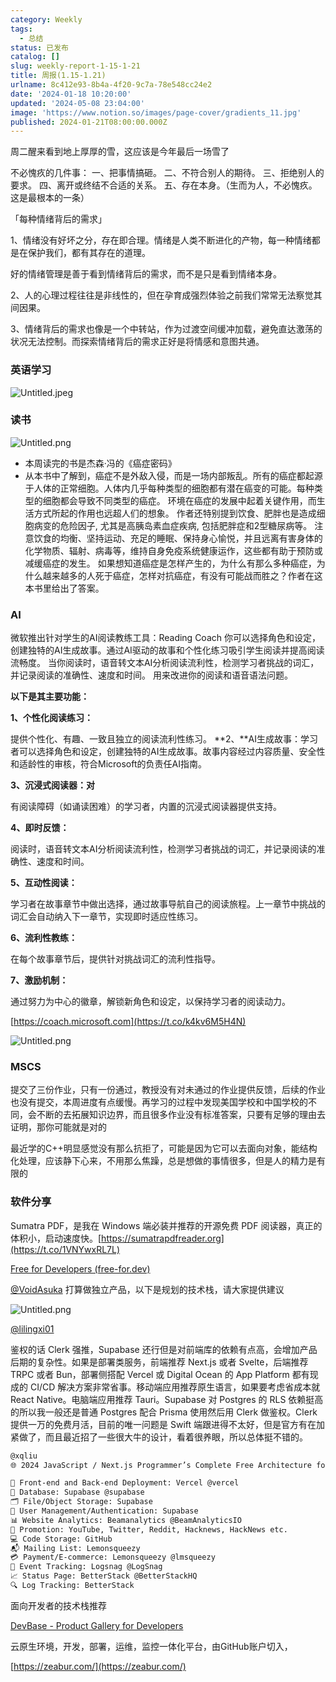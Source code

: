 ```yaml
---
category: Weekly
tags:
  - 总结
status: 已发布
catalog: []
slug: weekly-report-1-15-1-21
title: 周报(1.15-1.21)
urlname: 8c412e93-8b4a-4f20-9c7a-78e548cc24e2
date: '2024-01-18 10:20:00'
updated: '2024-05-08 23:04:00'
image: 'https://www.notion.so/images/page-cover/gradients_11.jpg'
published: 2024-01-21T08:00:00.000Z
---
```


周二醒来看到地上厚厚的雪，这应该是今年最后一场雪了


不必愧疚的几件事：
一、把事情搞砸。
二、不符合别人的期待。
三、拒绝别人的要求。
四、离开或终结不合适的关系。
五、存在本身。（生而为人，不必愧疚。这是最根本的一条）


「每种情绪背后的需求」


1、情绪没有好坏之分，存在即合理。情绪是人类不断进化的产物，每一种情绪都是在保护我们，都有其存在的道理。


好的情绪管理是善于看到情绪背后的需求，而不是只是看到情绪本身。


2、人的心理过程往往是非线性的，但在孕育成强烈体验之前我们常常无法察觉其间因果。


3、情绪背后的需求也像是一个中转站，作为过渡空间缓冲加载，避免直达激荡的状况无法控制。而探索情绪背后的需求正好是将情感和意图共通。


### 英语学习


![Untitled.jpeg](https://prod-files-secure.s3.us-west-2.amazonaws.com/5d24fe63-e567-4804-86f9-9fdc62e13082/faec46dc-9da5-4799-b905-c316418f1168/Untitled.jpeg?X-Amz-Algorithm=AWS4-HMAC-SHA256&X-Amz-Content-Sha256=UNSIGNED-PAYLOAD&X-Amz-Credential=ASIAZI2LB466TD7Q5X5P%2F20250416%2Fus-west-2%2Fs3%2Faws4_request&X-Amz-Date=20250416T213600Z&X-Amz-Expires=3600&X-Amz-Security-Token=IQoJb3JpZ2luX2VjEMX%2F%2F%2F%2F%2F%2F%2F%2F%2F%2FwEaCXVzLXdlc3QtMiJHMEUCIFieUe3djAfUQzw6%2FL6OuthoCgja%2B5doa72X%2BluLFuzkAiEA029PvZ2QU38vzyUiuMUobaArAVfZK5YS4IPewT7rDWgq%2FwMIThAAGgw2Mzc0MjMxODM4MDUiDMy17JfsTjdhXlFOkSrcA%2FTJIYRSGPMQqKoZKil9tP3k4KiPWfGn5vWO5NEUXPue2c6E8x14lNdQukTzdD1celFrNjC4WIWXjSUFW2T0sGAmYOsS6kMNflMZ4GryOhm8WUiYRH29sBEpulVn0CGr1H27H0kp9I40%2FmUoYycQVsDI8JuY%2FHMjaTvjipRxjIxhw24Z%2FmP3cyj8U9wicLje9n3%2FxLv3TbQIum8G70GgZTfmDi9yTFq%2BHB5jvusff25NW4MiSrCI9lhJcS1KdV2qdjE3SHxg2kGLrfc8gqyIf3HmneDHpT4Hb9LW9OrutrChQNWhRezPyjDnAKgzx16A%2F%2BEM2o9FLqlpU48MvXTCoWxCqiedua5BpLExM440xco%2BmM6XRgqAaAZOu2gvG3AxtiePpitU8HxobgGOSzbgSHQNxvh4sT%2BUAcFu19JD%2FIWNEYelgTYrDmrqe1VhwbiMRjSbu%2BIPCXQenD%2B1REq4hzb4jwdqTcRooRi3gdspA4PhdOlKaBoIfm84wiasFzDK%2Ffqizhwd7zFjWEQd14%2Be9JqZgm3w2IuOC6MOh2Y3SkK3d9LaXovpNSn4KCJ3hu%2BJ1oYgoOWAI5un7PwcWBVsmLSC7afIgpXAMmfKdGmavr47kKYK0L976JySxkuCMI%2BrgMAGOqUBJI4YGOoJFOybCZgpbqtAxU77Cyqj%2BE2%2BMiJAoD5yCDgyob%2Beh40NDx83AephCtylOO4N%2FQqJ5iOWRw%2BoVS2d%2BIfvA5U6WuhgzAfGN6OK0RMBENEW3fQvZmqob62rg5XAQnfQnXAwRXtD8XJyf6VVQNsOYyuut941jIWEp9eHvUbv9jhXmz9vh53ZuJiFXMM864DZICsysg%2BHAgMs00D5SsCIlGwg&X-Amz-Signature=4f902d40697c902d98688c70b4ddefb26d73cd4d00230c9261c1dbc387420347&X-Amz-SignedHeaders=host&x-id=GetObject)


### 读书


![Untitled.png](https://prod-files-secure.s3.us-west-2.amazonaws.com/5d24fe63-e567-4804-86f9-9fdc62e13082/08aff459-da99-4ed5-87c6-1f4c95b62ac3/Untitled.png?X-Amz-Algorithm=AWS4-HMAC-SHA256&X-Amz-Content-Sha256=UNSIGNED-PAYLOAD&X-Amz-Credential=ASIAZI2LB466TD7Q5X5P%2F20250416%2Fus-west-2%2Fs3%2Faws4_request&X-Amz-Date=20250416T213600Z&X-Amz-Expires=3600&X-Amz-Security-Token=IQoJb3JpZ2luX2VjEMX%2F%2F%2F%2F%2F%2F%2F%2F%2F%2FwEaCXVzLXdlc3QtMiJHMEUCIFieUe3djAfUQzw6%2FL6OuthoCgja%2B5doa72X%2BluLFuzkAiEA029PvZ2QU38vzyUiuMUobaArAVfZK5YS4IPewT7rDWgq%2FwMIThAAGgw2Mzc0MjMxODM4MDUiDMy17JfsTjdhXlFOkSrcA%2FTJIYRSGPMQqKoZKil9tP3k4KiPWfGn5vWO5NEUXPue2c6E8x14lNdQukTzdD1celFrNjC4WIWXjSUFW2T0sGAmYOsS6kMNflMZ4GryOhm8WUiYRH29sBEpulVn0CGr1H27H0kp9I40%2FmUoYycQVsDI8JuY%2FHMjaTvjipRxjIxhw24Z%2FmP3cyj8U9wicLje9n3%2FxLv3TbQIum8G70GgZTfmDi9yTFq%2BHB5jvusff25NW4MiSrCI9lhJcS1KdV2qdjE3SHxg2kGLrfc8gqyIf3HmneDHpT4Hb9LW9OrutrChQNWhRezPyjDnAKgzx16A%2F%2BEM2o9FLqlpU48MvXTCoWxCqiedua5BpLExM440xco%2BmM6XRgqAaAZOu2gvG3AxtiePpitU8HxobgGOSzbgSHQNxvh4sT%2BUAcFu19JD%2FIWNEYelgTYrDmrqe1VhwbiMRjSbu%2BIPCXQenD%2B1REq4hzb4jwdqTcRooRi3gdspA4PhdOlKaBoIfm84wiasFzDK%2Ffqizhwd7zFjWEQd14%2Be9JqZgm3w2IuOC6MOh2Y3SkK3d9LaXovpNSn4KCJ3hu%2BJ1oYgoOWAI5un7PwcWBVsmLSC7afIgpXAMmfKdGmavr47kKYK0L976JySxkuCMI%2BrgMAGOqUBJI4YGOoJFOybCZgpbqtAxU77Cyqj%2BE2%2BMiJAoD5yCDgyob%2Beh40NDx83AephCtylOO4N%2FQqJ5iOWRw%2BoVS2d%2BIfvA5U6WuhgzAfGN6OK0RMBENEW3fQvZmqob62rg5XAQnfQnXAwRXtD8XJyf6VVQNsOYyuut941jIWEp9eHvUbv9jhXmz9vh53ZuJiFXMM864DZICsysg%2BHAgMs00D5SsCIlGwg&X-Amz-Signature=f5e55e0503e6118a09e767fd84bb0bccfe3f8d3f6bd1f945f73cf69c74d8f016&X-Amz-SignedHeaders=host&x-id=GetObject)

- 本周读完的书是杰森·冯的《癌症密码》
- 从本书中了解到，癌症不是外敌入侵，而是一场内部叛乱。所有的癌症都起源于人体的正常细胞。人体内几乎每种类型的细胞都有潜在癌变的可能。每种类型的细胞都会导致不同类型的癌症。
环境在癌症的发展中起着关键作用，而生活方式所起的作用也远超人们的想象。
作者还特别提到饮食、肥胖也是造成细胞病变的危险因子, 尤其是高胰岛素血症疾病, 包括肥胖症和2型糖尿病等。
注意饮食的均衡、坚持运动、充足的睡眠、保持身心愉悦，并且远离有害身体的化学物质、辐射、病毒等，维持自身免疫系统健康运作，这些都有助于预防或减缓癌症的发生。
如果想知道癌症是怎样产生的，为什么有那么多种癌症，为什么越来越多的人死于癌症，怎样对抗癌症，有没有可能战而胜之？作者在这本书里给出了答案。

### AI


微软推出针对学生的AI阅读教练工具：Reading Coach
你可以选择角色和设定，创建独特的AI生成故事。通过AI驱动的故事和个性化练习吸引学生阅读并提高阅读流畅度。
当你阅读时，语音转文本AI分析阅读流利性，检测学习者挑战的词汇，并记录阅读的准确性、速度和时间。
用来改进你的阅读和语音语法问题。


**以下是其主要功能：**


**1、个性化阅读练习：**


提供个性化、有趣、一致且独立的阅读流利性练习。
**2、**AI生成故事：学习者可以选择角色和设定，创建独特的AI生成故事。故事内容经过内容质量、安全性和适龄性的审核，符合Microsoft的负责任AI指南。


**3、沉浸式阅读器：对**


有阅读障碍（如诵读困难）的学习者，内置的沉浸式阅读器提供支持。


**4、即时反馈：**


阅读时，语音转文本AI分析阅读流利性，检测学习者挑战的词汇，并记录阅读的准确性、速度和时间。


**5、互动性阅读：**


学习者在故事章节中做出选择，通过故事导航自己的阅读旅程。上一章节中挑战的词汇会自动纳入下一章节，实现即时适应性练习。


**6、流利性教练：**


在每个故事章节后，提供针对挑战词汇的流利性指导。


**7、激励机制：**


通过努力为中心的徽章，解锁新角色和设定，以保持学习者的阅读动力。


[https://coach.microsoft.com](https://t.co/k4kv6M5H4N)


![Untitled.png](https://prod-files-secure.s3.us-west-2.amazonaws.com/5d24fe63-e567-4804-86f9-9fdc62e13082/8f53d036-0cfc-469d-a837-f15107675ae4/Untitled.png?X-Amz-Algorithm=AWS4-HMAC-SHA256&X-Amz-Content-Sha256=UNSIGNED-PAYLOAD&X-Amz-Credential=ASIAZI2LB466TD7Q5X5P%2F20250416%2Fus-west-2%2Fs3%2Faws4_request&X-Amz-Date=20250416T213600Z&X-Amz-Expires=3600&X-Amz-Security-Token=IQoJb3JpZ2luX2VjEMX%2F%2F%2F%2F%2F%2F%2F%2F%2F%2FwEaCXVzLXdlc3QtMiJHMEUCIFieUe3djAfUQzw6%2FL6OuthoCgja%2B5doa72X%2BluLFuzkAiEA029PvZ2QU38vzyUiuMUobaArAVfZK5YS4IPewT7rDWgq%2FwMIThAAGgw2Mzc0MjMxODM4MDUiDMy17JfsTjdhXlFOkSrcA%2FTJIYRSGPMQqKoZKil9tP3k4KiPWfGn5vWO5NEUXPue2c6E8x14lNdQukTzdD1celFrNjC4WIWXjSUFW2T0sGAmYOsS6kMNflMZ4GryOhm8WUiYRH29sBEpulVn0CGr1H27H0kp9I40%2FmUoYycQVsDI8JuY%2FHMjaTvjipRxjIxhw24Z%2FmP3cyj8U9wicLje9n3%2FxLv3TbQIum8G70GgZTfmDi9yTFq%2BHB5jvusff25NW4MiSrCI9lhJcS1KdV2qdjE3SHxg2kGLrfc8gqyIf3HmneDHpT4Hb9LW9OrutrChQNWhRezPyjDnAKgzx16A%2F%2BEM2o9FLqlpU48MvXTCoWxCqiedua5BpLExM440xco%2BmM6XRgqAaAZOu2gvG3AxtiePpitU8HxobgGOSzbgSHQNxvh4sT%2BUAcFu19JD%2FIWNEYelgTYrDmrqe1VhwbiMRjSbu%2BIPCXQenD%2B1REq4hzb4jwdqTcRooRi3gdspA4PhdOlKaBoIfm84wiasFzDK%2Ffqizhwd7zFjWEQd14%2Be9JqZgm3w2IuOC6MOh2Y3SkK3d9LaXovpNSn4KCJ3hu%2BJ1oYgoOWAI5un7PwcWBVsmLSC7afIgpXAMmfKdGmavr47kKYK0L976JySxkuCMI%2BrgMAGOqUBJI4YGOoJFOybCZgpbqtAxU77Cyqj%2BE2%2BMiJAoD5yCDgyob%2Beh40NDx83AephCtylOO4N%2FQqJ5iOWRw%2BoVS2d%2BIfvA5U6WuhgzAfGN6OK0RMBENEW3fQvZmqob62rg5XAQnfQnXAwRXtD8XJyf6VVQNsOYyuut941jIWEp9eHvUbv9jhXmz9vh53ZuJiFXMM864DZICsysg%2BHAgMs00D5SsCIlGwg&X-Amz-Signature=d685bcb71538a766f7eb146bf8d7040c5231a50037d9da2db13a0662c57be512&X-Amz-SignedHeaders=host&x-id=GetObject)


### MSCS


提交了三份作业，只有一份通过，教授没有对未通过的作业提供反馈，后续的作业也没有提交，本周进度有点缓慢。再学习的过程中发现美国学校和中国学校的不同，会不断的去拓展知识边界，而且很多作业没有标准答案，只要有足够的理由去证明，那你可能就是对的


最近学的C++明显感觉没有那么抗拒了，可能是因为它可以去面向对象，能结构化处理，应该静下心来，不用那么焦躁，总是想做的事情很多，但是人的精力是有限的


### 软件分享


Sumatra PDF，是我在 Windows 端必装并推荐的开源免费 PDF 阅读器，真正的体积小，启动速度快。[https://sumatrapdfreader.org](https://t.co/1VNYwxRL7L)


[Free for Developers (free-for.dev)](https://free-for.dev/#/)


[@VoidAsuka](https://twitter.com/VoidAsuka) 打算做独立产品，以下是规划的技术栈，请大家提供建议


![Untitled.png](https://prod-files-secure.s3.us-west-2.amazonaws.com/5d24fe63-e567-4804-86f9-9fdc62e13082/93561a3c-b2bc-4a43-bbc5-67e3f740ed5e/Untitled.png?X-Amz-Algorithm=AWS4-HMAC-SHA256&X-Amz-Content-Sha256=UNSIGNED-PAYLOAD&X-Amz-Credential=ASIAZI2LB466TD7Q5X5P%2F20250416%2Fus-west-2%2Fs3%2Faws4_request&X-Amz-Date=20250416T213600Z&X-Amz-Expires=3600&X-Amz-Security-Token=IQoJb3JpZ2luX2VjEMX%2F%2F%2F%2F%2F%2F%2F%2F%2F%2FwEaCXVzLXdlc3QtMiJHMEUCIFieUe3djAfUQzw6%2FL6OuthoCgja%2B5doa72X%2BluLFuzkAiEA029PvZ2QU38vzyUiuMUobaArAVfZK5YS4IPewT7rDWgq%2FwMIThAAGgw2Mzc0MjMxODM4MDUiDMy17JfsTjdhXlFOkSrcA%2FTJIYRSGPMQqKoZKil9tP3k4KiPWfGn5vWO5NEUXPue2c6E8x14lNdQukTzdD1celFrNjC4WIWXjSUFW2T0sGAmYOsS6kMNflMZ4GryOhm8WUiYRH29sBEpulVn0CGr1H27H0kp9I40%2FmUoYycQVsDI8JuY%2FHMjaTvjipRxjIxhw24Z%2FmP3cyj8U9wicLje9n3%2FxLv3TbQIum8G70GgZTfmDi9yTFq%2BHB5jvusff25NW4MiSrCI9lhJcS1KdV2qdjE3SHxg2kGLrfc8gqyIf3HmneDHpT4Hb9LW9OrutrChQNWhRezPyjDnAKgzx16A%2F%2BEM2o9FLqlpU48MvXTCoWxCqiedua5BpLExM440xco%2BmM6XRgqAaAZOu2gvG3AxtiePpitU8HxobgGOSzbgSHQNxvh4sT%2BUAcFu19JD%2FIWNEYelgTYrDmrqe1VhwbiMRjSbu%2BIPCXQenD%2B1REq4hzb4jwdqTcRooRi3gdspA4PhdOlKaBoIfm84wiasFzDK%2Ffqizhwd7zFjWEQd14%2Be9JqZgm3w2IuOC6MOh2Y3SkK3d9LaXovpNSn4KCJ3hu%2BJ1oYgoOWAI5un7PwcWBVsmLSC7afIgpXAMmfKdGmavr47kKYK0L976JySxkuCMI%2BrgMAGOqUBJI4YGOoJFOybCZgpbqtAxU77Cyqj%2BE2%2BMiJAoD5yCDgyob%2Beh40NDx83AephCtylOO4N%2FQqJ5iOWRw%2BoVS2d%2BIfvA5U6WuhgzAfGN6OK0RMBENEW3fQvZmqob62rg5XAQnfQnXAwRXtD8XJyf6VVQNsOYyuut941jIWEp9eHvUbv9jhXmz9vh53ZuJiFXMM864DZICsysg%2BHAgMs00D5SsCIlGwg&X-Amz-Signature=ddeb4a3fd49134f5dbc7d42cf1f8735238f29c02f904d5ebd576a7913f2ad2db&X-Amz-SignedHeaders=host&x-id=GetObject)


[@lilingxi01](https://twitter.com/lilingxi01)


鉴权的话 Clerk 强推，Supabase 还行但是对前端库的依赖有点高，会增加产品后期的复杂性。如果是部署类服务，前端推荐 Next.js 或者 Svelte，后端推荐 TRPC 或者 Bun，部署侧搭配 Vercel 或 Digital Ocean 的 App Platform 都有现成的 CI/CD 解决方案非常省事。移动端应用推荐原生语言，如果要考虑省成本就 React Native。电脑端应用推荐 Tauri。Supabase 对 Postgres 的 RLS 依赖挺高的所以我一般还是普通 Postgres 配合 Prisma 使用然后用 Clerk 做鉴权。Clerk 提供一万的免费月活，目前的唯一问题是 Swift 端跟进得不太好，但是官方有在加紧做了，而且最近招了一些很大牛的设计，看着很养眼，所以总体挺不错的。


```markdown
@xqliu
🌐 2024 JavaScript / Next.js Programmer’s Complete Free Architecture for solo entrepreneur:

🔧 Front-end and Back-end Deployment: Vercel @vercel
💾 Database: Supabase @supabase
🗂️ File/Object Storage: Supabase
👥 User Management/Authentication: Supabase
📊 Website Analytics: Beamanalytics @BeamAnalyticsIO
📣 Promotion: YouTube, Twitter, Reddit, Hacknews, HackNews etc. 
💻 Code Storage: GitHub
📬 Mailing List: Lemonsqueezy
💳 Payment/E-commerce: Lemonsqueezy @lmsqueezy
📌 Event Tracking: Logsnag @LogSnag
📈 Status Page: BetterStack @BetterStackHQ
🔍 Log Tracking: BetterStack
```


面向开发者的技术栈推荐


[DevBase - Product Gallery for Developers](https://devbase.fyi/)


云原生环境，开发，部署，运维，监控一体化平台，由GitHub账户切入，


[https://zeabur.com/](https://zeabur.com/)

